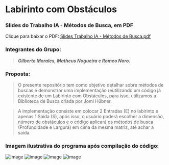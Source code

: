 <h1>Labirinto com Obstáculos</h1>

<h3>Slides do Trabalho IA - Métodos de Busca, em PDF</h3>


Clique para baixar o PDF:   [Slides Trabalho IA - Métodos de Busca.pdf]([https://github.com/user-attachments/files/19439389/Slides.Trabalho.IA_Metodos.de.Busca.pdf])

<h3> Integrantes do Grupo: </h3>
  
> ***Gilberto Morales, Matheus Nogueira e Romeo Noro.***

<h3> Proposta: </h3>

> O presente repositório tem como objetivo detalhar sobre métodos de buscas e demonstrar uma implementação reutilizando um código já existente de um Labirinto com Obstáculos, para isso, utilizamos a Biblioteca de Busca criada por Jomi Hübner.

> A implementação consiste em colocar 2 Entradas (E) no labirinto e apenas 1 Saída (S), após isso, o usuário poderá escolher a dimensão, número de obstáculos e o código aplicará os métodos de busca (Profundidade e Largura) em cima da mesma matriz, até achar a saída.

<h3> Imagem ilustrativa do programa após compilação do código:</h3>

![image](https://github.com/user-attachments/assets/867dd299-1e88-4254-ad7c-deaddafb3fb0)
![image](https://github.com/user-attachments/assets/708c1604-777f-4702-851a-7e37eaa572b1)
![image](https://github.com/user-attachments/assets/ab3d6766-87d8-4dae-9fc7-b0bcdfbe67de)
![image](https://github.com/user-attachments/assets/3ee33e71-548b-4ae8-81e1-f00c49315e04)
